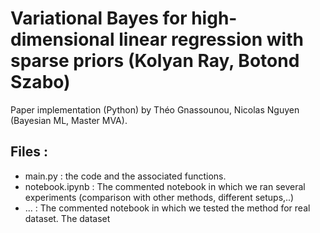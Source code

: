 # Variational Bayes for high-dimensional linear regression with sparse priors (Kolyan Ray, Botond Szabo)
Paper implementation (Python) by Théo Gnassounou, Nicolas Nguyen (Bayesian ML, Master MVA).

## Files :
- main.py : the code and the associated functions.
- notebook.ipynb : The commented notebook in which we ran several experiments (comparison with other methods, different setups,..)
- ... : The commented notebook in which we tested the method for real dataset. The dataset 
